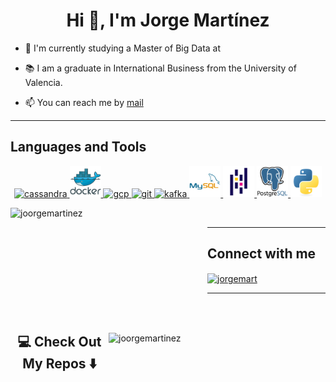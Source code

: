 <h1 align="center">Hi 👋, I'm Jorge Martínez</h1>


- 🌱 I'm currently studying a Master of Big Data at <a href="https://edem.eu/master-big-data-analytics/"> <img src="https://cdn.shopify.com/s/files/1/0627/2611/1408/files/edem_shop_logo.png?v=1665999354"  width="55" height="14"></a>

- 📚 I am a graduate in International Business from the University of Valencia.

- 📫 You can reach me by [mail](martinezca.jorge@gmail.com)
---


## Languages and Tools </h3>
<p align="center"> <a href="https://cassandra.apache.org/" target="_blank" rel="noreferrer"> <img src="https://www.vectorlogo.zone/logos/apache_cassandra/apache_cassandra-icon.svg" alt="cassandra" width="50" height="50"/> </a> <a href="https://www.docker.com/" target="_blank" rel="noreferrer"> <img src="https://raw.githubusercontent.com/devicons/devicon/master/icons/docker/docker-original-wordmark.svg" alt="docker" width="50" height="50"/> </a> <a href="https://cloud.google.com" target="_blank" rel="noreferrer"> <img src="https://www.vectorlogo.zone/logos/google_cloud/google_cloud-icon.svg" alt="gcp" width="50" height="50"/> </a> <a href="https://git-scm.com/" target="_blank" rel="noreferrer"> <img src="https://www.vectorlogo.zone/logos/git-scm/git-scm-icon.svg" alt="git" width="50" height="50"/> </a> <a href="https://kafka.apache.org/" target="_blank" rel="noreferrer"> <img src="https://www.vectorlogo.zone/logos/apache_kafka/apache_kafka-icon.svg" alt="kafka" width="50" height="50"/> </a> <a href="https://www.mysql.com/" target="_blank" rel="noreferrer"> <img src="https://raw.githubusercontent.com/devicons/devicon/master/icons/mysql/mysql-original-wordmark.svg" alt="mysql" width="50" height="50"/> </a> <a href="https://pandas.pydata.org/" target="_blank" rel="noreferrer"> <img src="https://raw.githubusercontent.com/devicons/devicon/2ae2a900d2f041da66e950e4d48052658d850630/icons/pandas/pandas-original.svg" alt="pandas" width="50" height="50"/> </a> <a href="https://www.postgresql.org" target="_blank" rel="noreferrer"> <img src="https://raw.githubusercontent.com/devicons/devicon/master/icons/postgresql/postgresql-original-wordmark.svg" alt="postgresql" width="50" height="50"/> </a> <a href="https://www.python.org" target="_blank" rel="noreferrer"> <img src="https://raw.githubusercontent.com/devicons/devicon/master/icons/python/python-original.svg" alt="python" width="50" height="50"/> </a> </p>

<p><img align="left" src="https://github-readme-stats.vercel.app/api/top-langs?username=joorgemartinez&show_icons=true&locale=en&layout=compact" alt="joorgemartinez"width = "315" height = "200"/></p>

<p>&nbsp;<img align="right" src="https://github-readme-stats.vercel.app/api?username=joorgemartinez&show_icons=true&locale=en" alt="joorgemartinez" width = "347" height = "200" /></p>

--- 

## Connect with me
<p align="left">
<a href="https://linkedin.com/in/jorgemart" target="blank"><img align="center" src="https://raw.githubusercontent.com/rahuldkjain/github-profile-readme-generator/master/src/images/icons/Social/linked-in-alt.svg" alt="jorgemart" height="40" width="50" /></a>
</p>

---
<h2  align="center">💻 Check Out My Repos ⬇️ </h2>
